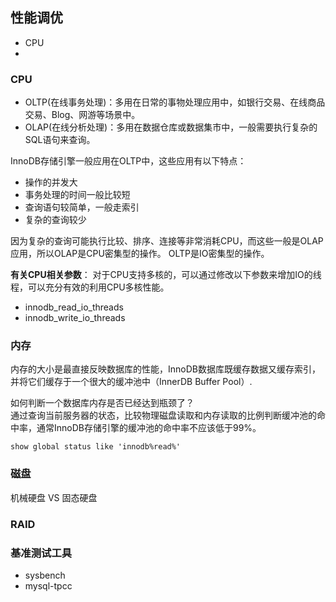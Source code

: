 ## 性能调优
* CPU
* 

### CPU
* OLTP(在线事务处理)：多用在日常的事物处理应用中，如银行交易、在线商品交易、Blog、网游等场景中。  
* OLAP(在线分析处理)：多用在数据仓库或数据集市中，一般需要执行复杂的SQL语句来查询。

InnoDB存储引擎一般应用在OLTP中，这些应用有以下特点：  
* 操作的并发大
* 事务处理的时间一般比较短
* 查询语句较简单，一般走索引
* 复杂的查询较少

因为复杂的查询可能执行比较、排序、连接等非常消耗CPU，而这些一般是OLAP应用，所以OLAP是CPU密集型的操作。
OLTP是IO密集型的操作。  

**有关CPU相关参数**： 
对于CPU支持多核的，可以通过修改以下参数来增加IO的线程，可以充分有效的利用CPU多核性能。  
* innodb_read_io_threads 
* innodb_write_io_threads

### 内存
内存的大小是最直接反映数据库的性能，InnoDB数据库既缓存数据又缓存索引，并将它们缓存于一个很大的缓冲池中（InnerDB Buffer Pool）.
  
如何判断一个数据库内存是否已经达到瓶颈了？  
通过查询当前服务器的状态，比较物理磁盘读取和内存读取的比例判断缓冲池的命中率，通常InnoDB存储引擎的缓冲池的命中率不应该低于99%。  
```
show global status like 'innodb%read%'
```

### 磁盘
机械硬盘 VS 固态硬盘

### RAID

### 基准测试工具
* sysbench 
* mysql-tpcc